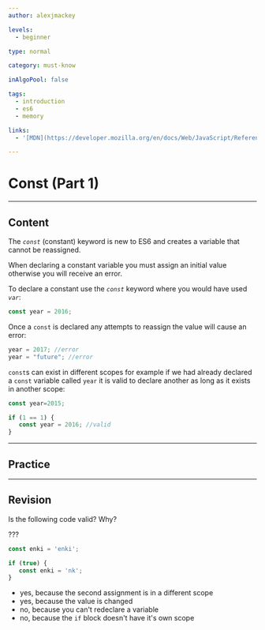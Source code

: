 ```yaml
---
author: alexjmackey

levels:
  - beginner

type: normal

category: must-know

inAlgoPool: false

tags:
  - introduction
  - es6
  - memory

links:
  - '[MDN](https://developer.mozilla.org/en/docs/Web/JavaScript/Reference/Statements/const){website}'

---
```

# Const (Part 1)

---
## Content

The *`const`* (constant) keyword is new to ES6 and creates a variable that cannot be reassigned.

When declaring a constant variable you must assign an initial value otherwise you
will receive an error.

To declare a constant use the *`const`* keyword where you would have used *`var`*:

```javascript
const year = 2016;
```

Once a `const` is declared any attempts to reassign the value will cause an error:

```javascript
year = 2017; //error
year = "future"; //error
```

`const`s can exist in different scopes for example if we had already declared a `const` variable called `year` it is valid to declare another as long as it exists in another scope:

```javascript
const year=2015;

if (1 == 1) {
   const year = 2016; //valid
}
```

---
## Practice

---
## Revision

Is the following code valid? Why?

???

```javascript
const enki = 'enki';

if (true) {
   const enki = 'nk';
}
```

* yes, because the second assignment is in a different scope
* yes, because the value is changed
* no, because you can't redeclare a variable
* no, because the `if` block doesn't have it's own scope